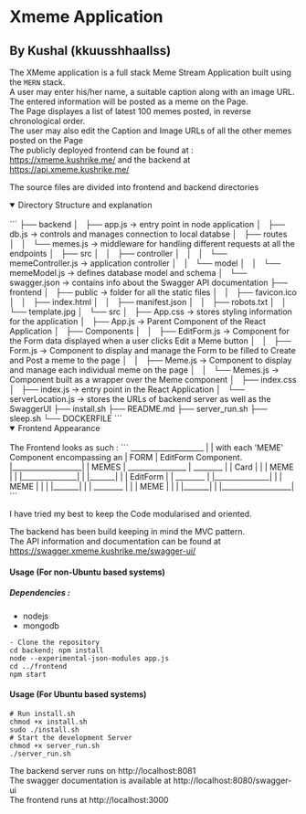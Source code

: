 # Xmeme Application 
## By Kushal (kkuusshhaallss)

The XMeme application is a full stack Meme Stream Application built using the ```MERN``` stack. <br>
A user may enter his/her name, a suitable caption along with an image URL. <br>
The entered information will be posted as a meme on the Page.<br>
The Page displayes a list of latest 100 memes posted, in reverse chronological order. <br>
The user may also edit the Caption and Image URLs of all the other memes posted on the Page <br> 
The publicly deployed frontend can be found at : https://xmeme.kushrike.me/ and the backend at https://api.xmeme.kushrike.me/ <br>

The source files are divided into frontend and backend directories
<details open>
<summary>Directory Structure and explanation</summary>
<br>
```
├── backend
│   ├── app.js      -> entry point in node application
│   ├── db.js       -> controls and manages connection to local databse
│   ├── routes              
│   │   └── memes.js        -> middleware for handling different requests at all the endpoints
│   ├── src
│   │   ├── controller
│   │   │   └── memeController.js       -> application controller
│   │   └── model
│   │       └── memeModel.js        -> defines database model and schema
│   └── swagger.json        -> contains info about the Swagger API documentation
├── frontend
│   ├── public      -> folder for all the static files
│   │   ├── favicon.ico
│   │   ├── index.html
│   │   ├── manifest.json
│   │   ├── robots.txt
│   │   └── template.jpg
│   └── src
│       ├── App.css     -> stores styling information for the application
│       ├── App.js      -> Parent Component of the React Application
│       ├── Components
│       │   ├── EditForm.js     -> Component for the Form data displayed when a user clicks Edit a Meme button
│       │   ├── Form.js     -> Component to display and manage the Form to be filled to Create and Post a meme to the page
│       │   ├── Meme.js     -> Component to display and manage each individual meme on the page
│       │   └── Memes.js        -> Component built as a wrapper over the Meme component
│       ├── index.css
│       ├── index.js        -> entry point in the React Application
│       └── serverLocation.js       -> stores the URLs of backend server as well as the SwaggerUI
├── install.sh
├── README.md
├── server_run.sh
├── sleep.sh
└── DOCKERFILE
```
</details>


<details open>
<summary>Frontend Appearance</summary>
<br>
The Frontend looks as such :
```
____________________
|                   |               with each 'MEME' Component encompassing an
|       FORM        |               EditForm Component.
|___________________|
|       MEMES       |               ________________
|      ________     |               |     Card      |
|     |  MEME |     |               |_______________|       
|     |_______|     |               |   EditForm    |
|      ________     |               |_______________|
|     |  MEME |     |                       
|     |_______|     |
|      ________     |
|     |  MEME |     |
|     |_______|     |
|___________________|
```
</details>


I have tried my best to keep the Code modularised and oriented. <br>

The backend has been build keeping in mind the MVC pattern. <br>
The API information and documentation can be found at https://swagger.xmeme.kushrike.me/swagger-ui/ <br>

#### Usage (For non-Ubuntu based systems)
##### Dependencies :
- nodejs
- mongodb
```
- Clone the repository
cd backend; npm install
node --experimental-json-modules app.js
cd ../frontend
npm start
```
#### Usage (For Ubuntu based systems)
```
# Run install.sh
chmod +x install.sh
sudo ./install.sh
# Start the development Server
chmod +x server_run.sh
./server_run.sh
```
The backend server runs on http://localhost:8081 <br>
The swagger documentation is available at http://localhost:8080/swagger-ui <br>
The frontend runs at http://localhost:3000 <br>